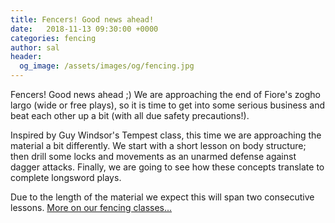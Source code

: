 ```yaml
---
title: Fencers! Good news ahead!
date:   2018-11-13 09:30:00 +0000
categories: fencing
author: sal
header:
  og_image: /assets/images/og/fencing.jpg
---
```

Fencers! Good news ahead ;) We are approaching the end of Fiore's zogho largo (wide or free plays), so it is time to get into some serious business and beat each other up a bit (with all due safety precautions!).

Inspired by Guy Windsor's Tempest class, this time we are approaching the material a bit differently. We start with a short lesson on body structure; then drill some locks and movements as an unarmed defense against dagger attacks. Finally, we are going to see how these concepts translate to complete longsword plays.

Due to the length of the material we expect this will span two consecutive lessons. [More on our fencing classes...](/historical-fencing)